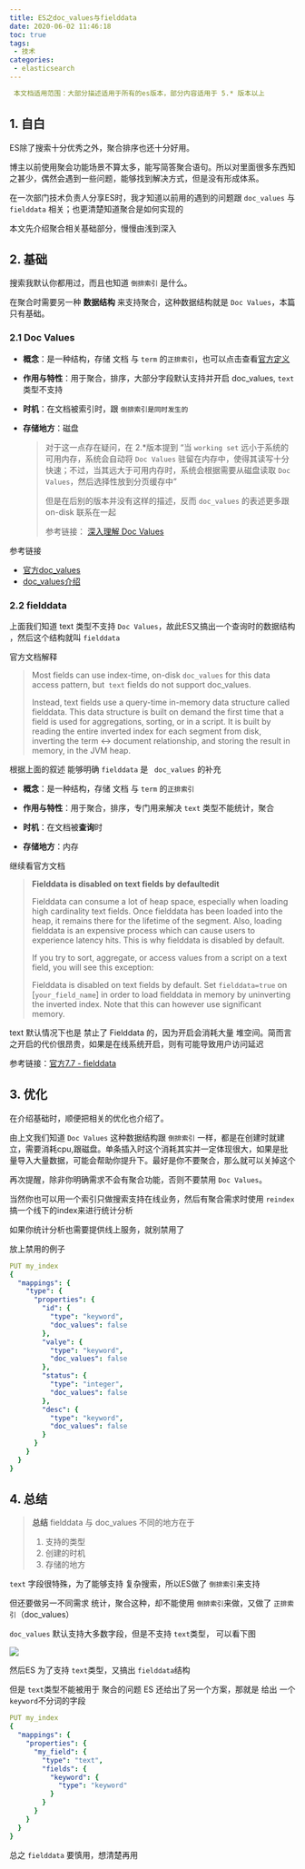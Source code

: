 ```yaml
---
title: ES之doc_values与fielddata
date: 2020-06-02 11:46:18
toc: true
tags:
 - 技术
categories:
 - elasticsearch 
---
```


```yaml
 本文档适用范围：大部分描述适用于所有的es版本，部分内容适用于 5.* 版本以上
```


## 1. 自白

ES除了搜索十分优秀之外，聚合排序也还十分好用。

博主以前使用聚会功能场景不算太多，能写简答聚合语句。所以对里面很多东西知之甚少，偶然会遇到一些问题，能够找到解决方式，但是没有形成体系。

在一次部门技术负责人分享ES时，我才知道以前用的遇到的问题跟 `doc_values` 与 `fielddata` 相关；也更清楚知道聚合是如何实现的

本文先介绍聚合相关基础部分，慢慢由浅到深入


## 2. 基础

搜索我默认你都用过，而且也知道 `倒排索引` 是什么。

在聚合时需要另一种 **数据结构** 来支持聚合，这种数据结构就是 `Doc Values`，本篇只有基础。


### 2.1 Doc Values

- **概念**：是一种结构，存储 文档 与 `term` 的`正排索引`，也可以点击查看[官方定义](https://www.elastic.co/guide/en/elasticsearch/reference/current/doc-values.html)

- **作用与特性**：用于聚合，排序，大部分字段默认支持并开启 doc_values, `text`类型不支持

- **时机**：在文档被索引时，跟 `倒排索引是同时发生的`

- **存储地方**：磁盘

  > 对于这一点存在疑问，在 2.*版本提到 “当 `working set` 远小于系统的可用内存，系统会自动将 `Doc Values` 驻留在内存中，使得其读写十分快速；不过，当其远大于可用内存时，系统会根据需要从磁盘读取 `Doc Values`，然后选择性放到分页缓存中”
  >
  > 
  >
  > 但是在后别的版本并没有这样的描述，反而 `doc_values` 的表述更多跟 on-disk 联系在一起
  >
  > 
  >
  > 参考链接： [深入理解 Doc Values](https://www.elastic.co/guide/cn/elasticsearch/guide/current/_deep_dive_on_doc_values.html)
  >
  > 

  
参考链接
- [官方doc_values](https://www.elastic.co/guide/en/elasticsearch/reference/6.8/doc-values.html#doc-values)
- [doc_values介绍](https://www.cnblogs.com/bonelee/p/6401531.html)



### 2.2 fielddata

上面我们知道 text 类型不支持 `Doc Values`，故此ES又搞出一个查询时的数据结构 ，然后这个结构就叫 `fielddata`


官方文档解释

> Most fields can use index-time, on-disk `doc_values` for this data access pattern, but` text` fields do not support doc_values.
>
> Instead, text fields use a query-time in-memory data structure called fielddata. This data structure is built on demand the first time that a field is used for aggregations, sorting, or in a script. It is built by reading the entire inverted index for each segment from disk, inverting the term ↔︎ document relationship, and storing the result in memory, in the JVM heap.


根据上面的叙述 能够明确 `fielddata` 是 ` doc_values` 的补充

- **概念**：是一种结构，存储 文档 与 `term` 的`正排索引`

- **作用与特性**：用于聚合，排序，专门用来解决 `text` 类型不能统计，聚合

- **时机**：在文档被**查询**时

- **存储地方**：内存




继续看官方文档

>  **Fielddata is disabled on text fields by defaultedit**
>
> Fielddata can consume a lot of heap space, especially when loading high cardinality text fields. Once fielddata has been loaded into the heap, it remains there for the lifetime of the segment. Also, loading fielddata is an expensive process which can cause users to experience latency hits. This is why fielddata is disabled by default.
>
> If you try to sort, aggregate, or access values from a script on a text field, you will see this exception:
>
> Fielddata is disabled on text fields by default.  Set `fielddata=true` on
> [`your_field_name`] in order to load  fielddata in memory by uninverting the
> inverted index. Note that this can however use significant memory.

text 默认情况下也是 禁止了 Fielddata 的，因为开启会消耗大量 堆空间。简而言之开启的代价很昂贵，如果是在线系统开启，则有可能导致用户访问延迟



参考链接：[官方7.7 - fielddata](https://www.elastic.co/guide/en/elasticsearch/reference/current/fielddata.html)


## 3. 优化

在介绍基础时，顺便把相关的优化也介绍了。

由上文我们知道 `Doc Values` 这种数据结构跟 `倒排索引` 一样，都是在创建时就建立，需要消耗cpu,跟磁盘。单条插入时这个消耗其实并一定体现很大，如果是批量导入大量数据，可能会帮助你提升下。最好是你不要聚合，那么就可以关掉这个

再次提醒，除非你明确需求不会有聚合功能，否则不要禁用 `Doc Values`。

当然你也可以用一个索引只做搜索支持在线业务，然后有聚合需求时使用 `reindex` 搞一个线下的index来进行统计分析

如果你统计分析也需要提供线上服务，就别禁用了

放上禁用的例子

```yaml
PUT my_index
{
  "mappings": {
    "type": {
      "properties": {
        "id": {
          "type": "keyword",
          "doc_values": false
        },
        "valye": {
          "type": "keyword",
          "doc_values": false
        },
        "status": {
          "type": "integer",
          "doc_values": false
        },
        "desc": {
          "type": "keyword",
          "doc_values": false
        }
      }
    }
  }
}

```


## 4. 总结

> **总结**
> fielddata 与 doc_values 不同的地方在于 
> 1. 支持的类型
> 2. 创建的时机
> 3. 存储的地方
>


`text` 字段很特殊，为了能够支持 复杂搜索，所以ES做了 `倒排索引`来支持

但还要做另一不同需求 统计，聚合这种，却不能使用 `倒排索引`来做，又做了 `正排索引`（doc_values）


`doc_values` 默认支持大多数字段，但是不支持 `text`类型， 可以看下图

![](https://i.imgur.com/3wyMRa4.png)



然后ES 为了支持 `text`类型，又搞出 `fielddata`结构


但是 `text`类型不能被用于 聚合的问题 ES 还给出了另一个方案，那就是 给出 一个 `keyword`不分词的字段

```yaml
PUT my_index
{
  "mappings": {
    "properties": {
      "my_field": { 
        "type": "text",
        "fields": {
          "keyword": { 
            "type": "keyword"
          }
        }
      }
    }
  }
}
```



总之 `fielddata` 要慎用，想清楚再用






